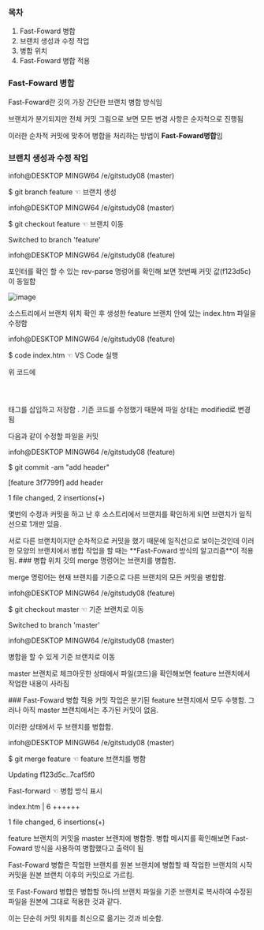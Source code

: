 ### 목차
1. Fast-Foward 병합
2. 브랜치 생성과 수정 작업
3. 병합 위치
4. Fast-Foward 병합 적용
### Fast-Foward 병합
Fast-Foward란 깃의 가장 간단한 브랜치 병합 방식임<p>
브랜치가 분기되지만 전체 커밋 그림으로 보면 모든 변경 사항은 순자척으로 진행됨<p>
이러한 순차적 커밋에 맞추어 병합을 처리하는 방법이 **Fast-Foward병합**임

### 브랜치 생성과 수정 작업
infoh@DESKTOP MINGW64 /e/gitstudy08 (master)<p>
$ git branch feature ☜ 브랜치 생성<p>
infoh@DESKTOP MINGW64 /e/gitstudy08 (master)<p>
$ git checkout feature ☜ 브랜치 이동<p>

Switched to branch 'feature'<p>
infoh@DESKTOP MINGW64 /e/gitstudy08 (feature)<p>
포인터를 확인 할 수 있는 rev-parse 명렁어를 확인해 보면 첫번째 커밋 값(f123d5c)이 동일함<p>
![image](https://user-images.githubusercontent.com/105197487/200282071-2055c5cc-16c7-44e7-b6ab-a8da770be627.jpg)<p>
소스트리에서 브랜치 위치 확인 후 생성한 feature 브랜치 안에 있는 index.htm 파일을 수정함<p>
infoh@DESKTOP MINGW64 /e/gitstudy08 (feature)<p>
$ code index.htm ☜ VS Code 실행<p>
  
<!DOCTYPE html><p>
  <html><p>
  <head><p>
    <meta charset="utf-8"/><p>
    <meta name="viewport" content="width=device-width, initial-scale=1"><p>
  <title>Page Title</title><p>
</head><p>
위 코드에 <header></header> 태그를 삽입하고 저장함 . 기존 코드를 수정했기 때문에 파일 상태는 modified로 변경됨<p>
다음과 같이 수정할 파일을 커밋<p>
infoh@DESKTOP MINGW64 /e/gitstudy08 (feature)<p>
$ git commit -am "add header"<p>
[feature 3f7799f] add header<p>
 1 file changed, 2 insertions(+)<p>
몇번의 수정과 커밋을 하고 난 후 소스트리에서 브랜치를 확인하게 되면 브랜치가 일직선으로 1개만 있음.<p>
서로 다른 브랜치이지만 순차적으로 커밋을 했기 때문에 일직선으로 보이는것인데 이러한 모양의 브랜치에서 병합 작업을 할 때는 **Fast-Foward 방식의 알고리즘**이 적용됨.
### 병합 위치
깃의 merge 명렁어는 브랜치를 병합함.<p>
merge 명렁어는 현재 브랜치를 기준으로 다른 브랜치의 모든 커밋을 병합함.<p>
infoh@DESKTOP MINGW64 /e/gitstudy08 (feature)<p>
$ git checkout master ☜ 기준 브랜치로 이동<p>
Switched to branch 'master'<p>
infoh@DESKTOP MINGW64 /e/gitstudy08 (master) <p>
병합을 할 수 있게 기준 브랜치로 이동<p>
master 브랜치로 체크아웃한 상태에서 파일(코드)을 확인해보면 feature 브랜치에서 작업한 내용이 사라짐<p>
### Fast-Foward 병합 적용
커밋 작업은 분기된 feature 브랜치에서 모두 수행함. 그러나 아직 master 브랜치에서는 추가된 커밋이 없음.<p>
이러한 상태에서 두 브랜치를 병합함.<p>
infoh@DESKTOP MINGW64 /e/gitstudy08 (master)<p>
$ git merge feature ☜ feature 브랜치를 병함<p>
Updating f123d5c..7caf5f0<p>
Fast-forward ☜ 병합 방식 표시 <p>
index.htm | 6 ++++++<p>
1 file changed, 6 insertions(+)<p>
feature 브랜치의 커밋을 master 브랜치에 병함함. 병합 메시지를 확인해보면 Fast-Foward 방식을 사용하여 병합했다고 출력이 됨<p>
Fast-Foward 병합은 작업한 브랜치를 원본 브랜치에 병합할 때 작업한 브랜치의 시작 커밋을 원본 브랜치 이후의 커밋으로 가르킴.<p>
또 Fast-Foward 병합은 병합할 하나의 브랜치 파일을 기준 브랜치로 복사하여 수정된 파일을 원본에 그대로 적용한 것과 같다.<p>
이는 단순히 커밋 위치를 최신으로 옮기는 것과 비슷함.<p>
